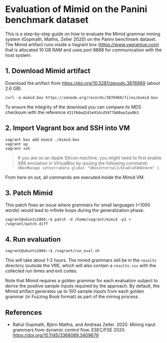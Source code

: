 # Evaluation of Mimid on the Panini benchmark dataset

This is a step-by-step guide on how to evaluate the Mimid grammar mining system (Gopinath, Mathis, Zeller 2020) on the Panini benchmark dataset. The Mimid artifact runs inside a Vagrant box (<https://www.vagrantup.com>) that is allocated 10 GB RAM and uses port 8888 for communication with the host system.

## 1. Download Mimid artifact

Download the artifact from <https://doi.org/10.5281/zenodo.3876969> (about 2.6 GB).

```shell
curl -o mimid.box https://zenodo.org/records/3876969/files/mimid.box
```

To ensure the integrity of the download you can compare its MD5 checksum with the reference `431f6ded243e91dcd5077b00ae2aa9b3`.

## 2. Import Vagrant box and SSH into VM

```shell
vagrant box add mimid ./mimid.box
vagrant up
vagrant ssh
```

> If you are on an Apple Silicon machine, you might need to first enable X86 emulation in VirtualBox by issuing the following command: `VBoxManage setextradata global "VBoxInternal2/EnableX86OnArm" 1`

From here on out, all commands are executed inside the Mimid VM.

## 3. Patch Mimid

This patch fixes an issue where grammars for small languages (<1000 words) would lead to infinite loops during the generalization phase.

```console
vagrant@ubuntu1804:~$ patch -d /home/vagrant/mimid -p1 < /vagrant/patch.diff
```

## 4. Run evaluation

```console
vagrant@ubuntu1804:~$ /vagrant/run_eval.sh
```

This will take about 1-2 hours. The mined grammars will be in the `results` directory (outside the VM), which will also contain a `results.csv` with the collected run times and exit codes.

Note that Mimid requires a golden grammar for each evaluation subject to derive the positive sample inputs required by the approach. By default, the Mimid artifact generates up to 100 sample inputs from each golden grammar (in Fuzzing Book format) as part of the mining process.

## References

* Rahul Gopinath, Björn Mathis, and Andreas Zeller. 2020. Mining input grammars from dynamic control flow. ESEC/FSE 2020. <https://doi.org/10.1145/3368089.3409679>
